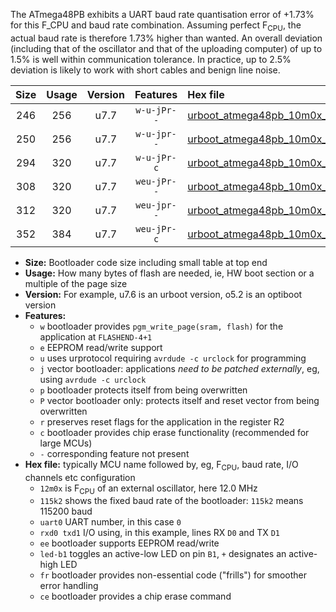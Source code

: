 The ATmega48PB exhibits a UART baud rate quantisation error of +1.73% for this F_CPU and baud rate combination. Assuming perfect F<sub>CPU</sub>, the actual baud rate is therefore 1.73% higher than wanted. An overall deviation (including that of the oscillator and that of the uploading computer) of up to 1.5% is well within communication tolerance. In practice, up to 2.5% deviation is likely to work with short cables and benign line noise.

|Size|Usage|Version|Features|Hex file|
|:-:|:-:|:-:|:-:|:--|
|246|256|u7.7|`w-u-jPr--`|[urboot_atmega48pb_10m0x_++76k8_uart0_rxd0_txd1_led+b5.hex](https://raw.githubusercontent.com/stefanrueger/urboot.hex/main/cores/minicore/atmega48pb/external_oscillator/fcpu_10m0x/br_++76k8/urboot_atmega48pb_10m0x_++76k8_uart0_rxd0_txd1_led+b5.hex)|
|250|256|u7.7|`w-u-jpr--`|[urboot_atmega48pb_10m0x_++76k8_uart0_rxd0_txd1_led+b5_fr.hex](https://raw.githubusercontent.com/stefanrueger/urboot.hex/main/cores/minicore/atmega48pb/external_oscillator/fcpu_10m0x/br_++76k8/urboot_atmega48pb_10m0x_++76k8_uart0_rxd0_txd1_led+b5_fr.hex)|
|294|320|u7.7|`w-u-jPr-c`|[urboot_atmega48pb_10m0x_++76k8_uart0_rxd0_txd1_led+b5_fr_ce.hex](https://raw.githubusercontent.com/stefanrueger/urboot.hex/main/cores/minicore/atmega48pb/external_oscillator/fcpu_10m0x/br_++76k8/urboot_atmega48pb_10m0x_++76k8_uart0_rxd0_txd1_led+b5_fr_ce.hex)|
|308|320|u7.7|`weu-jPr--`|[urboot_atmega48pb_10m0x_++76k8_uart0_rxd0_txd1_ee_led+b5.hex](https://raw.githubusercontent.com/stefanrueger/urboot.hex/main/cores/minicore/atmega48pb/external_oscillator/fcpu_10m0x/br_++76k8/urboot_atmega48pb_10m0x_++76k8_uart0_rxd0_txd1_ee_led+b5.hex)|
|312|320|u7.7|`weu-jpr--`|[urboot_atmega48pb_10m0x_++76k8_uart0_rxd0_txd1_ee_led+b5_fr.hex](https://raw.githubusercontent.com/stefanrueger/urboot.hex/main/cores/minicore/atmega48pb/external_oscillator/fcpu_10m0x/br_++76k8/urboot_atmega48pb_10m0x_++76k8_uart0_rxd0_txd1_ee_led+b5_fr.hex)|
|352|384|u7.7|`weu-jPr-c`|[urboot_atmega48pb_10m0x_++76k8_uart0_rxd0_txd1_ee_led+b5_fr_ce.hex](https://raw.githubusercontent.com/stefanrueger/urboot.hex/main/cores/minicore/atmega48pb/external_oscillator/fcpu_10m0x/br_++76k8/urboot_atmega48pb_10m0x_++76k8_uart0_rxd0_txd1_ee_led+b5_fr_ce.hex)|

- **Size:** Bootloader code size including small table at top end
- **Usage:** How many bytes of flash are needed, ie, HW boot section or a multiple of the page size
- **Version:** For example, u7.6 is an urboot version, o5.2 is an optiboot version
- **Features:**
  + `w` bootloader provides `pgm_write_page(sram, flash)` for the application at `FLASHEND-4+1`
  + `e` EEPROM read/write support
  + `u` uses urprotocol requiring `avrdude -c urclock` for programming
  + `j` vector bootloader: applications *need to be patched externally*, eg, using `avrdude -c urclock`
  + `p` bootloader protects itself from being overwritten
  + `P` vector bootloader only: protects itself and reset vector from being overwritten
  + `r` preserves reset flags for the application in the register R2
  + `c` bootloader provides chip erase functionality (recommended for large MCUs)
  + `-` corresponding feature not present
- **Hex file:** typically MCU name followed by, eg, F<sub>CPU</sub>, baud rate, I/O channels etc configuration
  + `12m0x` is F<sub>CPU</sub> of an external oscillator, here 12.0 MHz
  + `115k2` shows the fixed baud rate of the bootloader: `115k2` means 115200 baud
  + `uart0` UART number, in this case `0`
  + `rxd0 txd1` I/O using, in this example, lines RX `D0` and TX `D1`
  + `ee` bootloader supports EEPROM read/write
  + `led-b1` toggles an active-low LED on pin `B1`, `+` designates an active-high LED
  + `fr` bootloader provides non-essential code ("frills") for smoother error handling
  + `ce` bootloader provides a chip erase command
